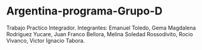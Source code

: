 # Argentina-programa-Grupo-D
Trabajo Practico Integrador. 
Integrantes:
Emanuel Toledo, 
Gema Magdalena Rodriguez Yucare, 
Juan Franco Bellora, 
Melina Soledad Rossodivito, 
Rocio Vivanco, 
Victor Ignacio Tabora.
